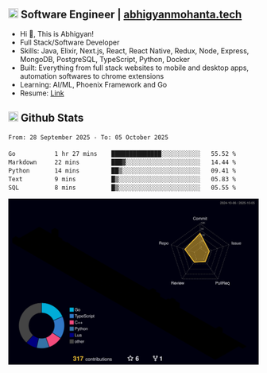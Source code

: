 ## <img src="https://media.giphy.com/media/v1.Y2lkPTc5MGI3NjExNjBuMTFuMDMxcjR0OXp2Zjk5Z3A2ajkzYWpiaDFmdWJhZzY2anM1MCZlcD12MV9naWZzX3NlYXJjaCZjdD1n/UcK7JalnjCz0k/giphy.gif" width="20" height="20" /> Software Engineer | [abhigyanmohanta.tech](https://abhigyanmohanta.tech)


- Hi 👋, This is Abhigyan!
- Full Stack/Software Developer
- Skills: Java, Elixir, Next.js, React, React Native, Redux, Node, Express, MongoDB, PostgreSQL, TypeScript, Python, Docker
- Built: Everything from full stack websites to mobile and desktop apps, automation softwares to chrome extensions
- Learning: AI/ML, Phoenix Framework and Go
- Resume: [Link](https://abhigyan-mohanta.github.io/resume/)


## <img src="https://media.giphy.com/media/v1.Y2lkPTc5MGI3NjExOTVzbjE3Z3F6bDhrNGtzYWpiODJkeTRhcHRqN3MwaGV2cTZ3ajR3eCZlcD12MV9naWZzX3NlYXJjaCZjdD1n/o0vwzuFwCGAFO/giphy.gif" width="20" height="20" /> Github Stats
<!--START_SECTION:waka-->

```txt
From: 28 September 2025 - To: 05 October 2025

Go           1 hr 27 mins    ██████████████░░░░░░░░░░░   55.52 %
Markdown     22 mins         ███▓░░░░░░░░░░░░░░░░░░░░░   14.44 %
Python       14 mins         ██▒░░░░░░░░░░░░░░░░░░░░░░   09.41 %
Text         9 mins          █▒░░░░░░░░░░░░░░░░░░░░░░░   05.83 %
SQL          8 mins          █▒░░░░░░░░░░░░░░░░░░░░░░░   05.55 %
```

<!--END_SECTION:waka-->
![](./profile-3d-contrib/profile-night-rainbow.svg)
